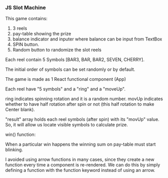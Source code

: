 ### JS Slot Machine

This game contains:

1. 3 reels
2. pay-table showing the prize
3. balance indicator and inputer where balance can be input from TextBox
4. SPIN button.
5. Random button to randomize the slot reels

Each reel contain 5 Symbols [BAR3, BAR, BAR2, SEVEN, CHERRY].

The initial order of symbols can be set randomly or by default.

The game is made as 1 React functional component (App)

Each reel have "5 symbols" and a "ring" and a "moveUp".

ring indicates spinning rotation and it is a random number.
movUp indicates whether to have half rotation after spin or not (this half rotation to make Center blank).

"result" array holds each reel symbols (after spin) with its "movUp" value.
So, it will allow us locate visible symbols to calculate prize.

win() function:

When a particular win happens the winning sum on pay-table must start blinking.

I avoided using arrow functions in many cases, since they create a new function every time a component is re-rendered. We can do this by simply defining a function with the function keyword instead of using an arrow.
